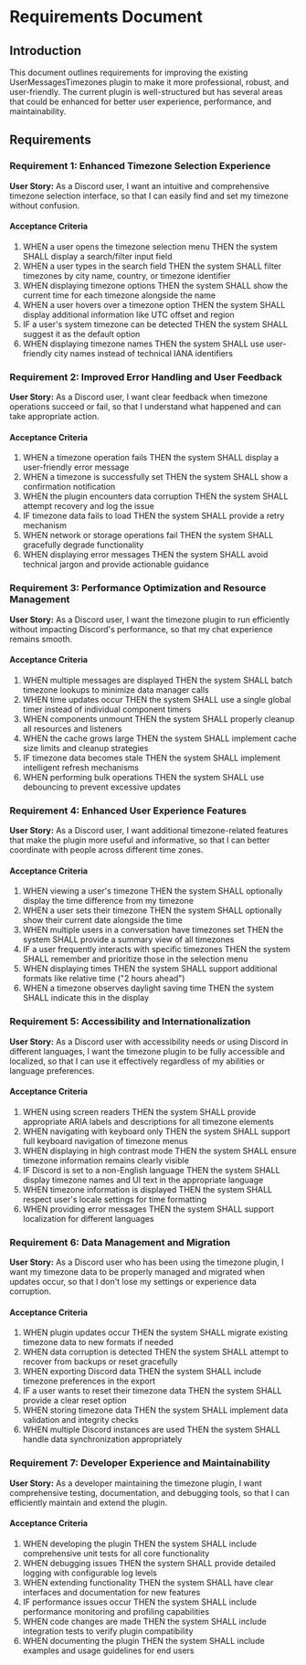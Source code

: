 # Requirements Document

## Introduction

This document outlines requirements for improving the existing UserMessagesTimezones plugin to make it more professional, robust, and user-friendly. The current plugin is well-structured but has several areas that could be enhanced for better user experience, performance, and maintainability.

## Requirements

### Requirement 1: Enhanced Timezone Selection Experience

**User Story:** As a Discord user, I want an intuitive and comprehensive timezone selection interface, so that I can easily find and set my timezone without confusion.

#### Acceptance Criteria

1. WHEN a user opens the timezone selection menu THEN the system SHALL display a search/filter input field
2. WHEN a user types in the search field THEN the system SHALL filter timezones by city name, country, or timezone identifier
3. WHEN displaying timezone options THEN the system SHALL show the current time for each timezone alongside the name
4. WHEN a user hovers over a timezone option THEN the system SHALL display additional information like UTC offset and region
5. IF a user's system timezone can be detected THEN the system SHALL suggest it as the default option
6. WHEN displaying timezone names THEN the system SHALL use user-friendly city names instead of technical IANA identifiers

### Requirement 2: Improved Error Handling and User Feedback

**User Story:** As a Discord user, I want clear feedback when timezone operations succeed or fail, so that I understand what happened and can take appropriate action.

#### Acceptance Criteria

1. WHEN a timezone operation fails THEN the system SHALL display a user-friendly error message
2. WHEN a timezone is successfully set THEN the system SHALL show a confirmation notification
3. WHEN the plugin encounters data corruption THEN the system SHALL attempt recovery and log the issue
4. IF timezone data fails to load THEN the system SHALL provide a retry mechanism
5. WHEN network or storage operations fail THEN the system SHALL gracefully degrade functionality
6. WHEN displaying error messages THEN the system SHALL avoid technical jargon and provide actionable guidance

### Requirement 3: Performance Optimization and Resource Management

**User Story:** As a Discord user, I want the timezone plugin to run efficiently without impacting Discord's performance, so that my chat experience remains smooth.

#### Acceptance Criteria

1. WHEN multiple messages are displayed THEN the system SHALL batch timezone lookups to minimize data manager calls
2. WHEN time updates occur THEN the system SHALL use a single global timer instead of individual component timers
3. WHEN components unmount THEN the system SHALL properly cleanup all resources and listeners
4. WHEN the cache grows large THEN the system SHALL implement cache size limits and cleanup strategies
5. IF timezone data becomes stale THEN the system SHALL implement intelligent refresh mechanisms
6. WHEN performing bulk operations THEN the system SHALL use debouncing to prevent excessive updates

### Requirement 4: Enhanced User Experience Features

**User Story:** As a Discord user, I want additional timezone-related features that make the plugin more useful and informative, so that I can better coordinate with people across different time zones.

#### Acceptance Criteria

1. WHEN viewing a user's timezone THEN the system SHALL optionally display the time difference from my timezone
2. WHEN a user sets their timezone THEN the system SHALL optionally show their current date alongside the time
3. WHEN multiple users in a conversation have timezones set THEN the system SHALL provide a summary view of all timezones
4. IF a user frequently interacts with specific timezones THEN the system SHALL remember and prioritize those in the selection menu
5. WHEN displaying times THEN the system SHALL support additional formats like relative time ("2 hours ahead")
6. WHEN a timezone observes daylight saving time THEN the system SHALL indicate this in the display

### Requirement 5: Accessibility and Internationalization

**User Story:** As a Discord user with accessibility needs or using Discord in different languages, I want the timezone plugin to be fully accessible and localized, so that I can use it effectively regardless of my abilities or language preferences.

#### Acceptance Criteria

1. WHEN using screen readers THEN the system SHALL provide appropriate ARIA labels and descriptions for all timezone elements
2. WHEN navigating with keyboard only THEN the system SHALL support full keyboard navigation of timezone menus
3. WHEN displaying in high contrast mode THEN the system SHALL ensure timezone information remains clearly visible
4. IF Discord is set to a non-English language THEN the system SHALL display timezone names and UI text in the appropriate language
5. WHEN timezone information is displayed THEN the system SHALL respect user's locale settings for time formatting
6. WHEN providing error messages THEN the system SHALL support localization for different languages

### Requirement 6: Data Management and Migration

**User Story:** As a Discord user who has been using the timezone plugin, I want my timezone data to be properly managed and migrated when updates occur, so that I don't lose my settings or experience data corruption.

#### Acceptance Criteria

1. WHEN plugin updates occur THEN the system SHALL migrate existing timezone data to new formats if needed
2. WHEN data corruption is detected THEN the system SHALL attempt to recover from backups or reset gracefully
3. WHEN exporting Discord data THEN the system SHALL include timezone preferences in the export
4. IF a user wants to reset their timezone data THEN the system SHALL provide a clear reset option
5. WHEN storing timezone data THEN the system SHALL implement data validation and integrity checks
6. WHEN multiple Discord instances are used THEN the system SHALL handle data synchronization appropriately

### Requirement 7: Developer Experience and Maintainability

**User Story:** As a developer maintaining the timezone plugin, I want comprehensive testing, documentation, and debugging tools, so that I can efficiently maintain and extend the plugin.

#### Acceptance Criteria

1. WHEN developing the plugin THEN the system SHALL include comprehensive unit tests for all core functionality
2. WHEN debugging issues THEN the system SHALL provide detailed logging with configurable log levels
3. WHEN extending functionality THEN the system SHALL have clear interfaces and documentation for new features
4. IF performance issues occur THEN the system SHALL include performance monitoring and profiling capabilities
5. WHEN code changes are made THEN the system SHALL include integration tests to verify plugin compatibility
6. WHEN documenting the plugin THEN the system SHALL include examples and usage guidelines for end users
